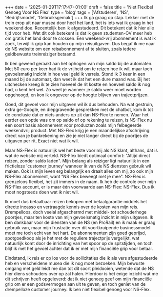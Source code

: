 +++
date = '2025-01-29T17:17:47+01:00'
draft = false
title = 'Niet Flexibel Genoeg Voor NS Flex'
type = 'blog'
tags = ['Afstuderen', 'NS', 'Bedrijfsmodel', 'Gebruiksgemak']
+++
Ik ga graag op stap. Lekker met de trein erop uit naar musea door heel het land, het is iets wat ik graag in het weekend doe. Recentelijk ben ik afgestudeerd. Dit betekent dat ik hier alle tijd voor heb. Wat dit ook betekent is dat ik geen studenten-OV meer heb om gratis het land door te crossen. Een weekend-vrij abonnement is wat ik zoek, terwijl ik grip kan houden op mijn reisuitgaven. Dus begaf ik me naar de NS website om een reisabonnement af te sluiten, zoals iedere geldbewuste treinreiziger betaamd. 

Ik ben gewend geraakt aan het ophogen van mijn saldo bij de automaten. Met 50 euro per keer had ik de vrijheid om te reizen hoe ik wil, maar toch gevoelsmatig inzicht in hoe veel geld ik verreis. Stond ik 3 keer in een maand bij de automaat, dan weet ik dat het een dure maand was. Bij het uitchecken kreeg ik te zien hoeveel de rit kostte en hoeveel saldo ik nog had, u kent het wel. Zo weet je wanneer je saldo weer moet worden opgehoogd, en kon ik ongeveer op de hoogte blijven van trajectprijzen.

Goed, dit gevoel voor mijn uitgaven wil ik dus behouden. Na wat gestruin, extra ge-Google, en diepgravende gesprekken met de chatbot, kom ik tot de conclusie dat er niets anders op zit dan NS-Flex te nemen. Waar het eerder een optie was om op saldo of op rekening te reizen, is NS-Flex nu een soort basis abonnement voor producten zoals mijn felbegeerde weekendvrij product. Met NS-Flex krijg je een maandelijkse afschrijving direct van je bankrekening en zie je niet langer direct bij de poortjes de uitgaven per rit. Exact niet wat ik wil.

Maar NS-Flex is natuurlijk wel het beste voor mij als NS klant, althans, dat is wat de website mij verteld. NS-Flex biedt optimaal comfort: "Altijd direct reizen, zonder saldo laden". Mijn belang als reiziger ligt natuurlijk in een frictieloze 'customer journey' wanneer ik van de NS diensten gebruik wil maken. Ook is mijn leven erg belangrijk en draait alles om mij, zo ook mijn NS-Flex abonnement, want "NS Flex beweegt met je mee". NS-Flex is grenzeloos flexibel, het zit immers in de naam. Ik heb de controle over mijn NS-Flex account, er is maar één voorwaarde aan NS-Flex: NS-Flex. Dus ik moet nogsteeds doen wat ik niet wil. 

Ik moet dus betaalbaar reizen bekopen met betaalgarantie middels het directe incasso en vertraagde kennis over de kosten van mijn reis. Drempelloos, doch veelal afgeschermd met middel- tot schouderhoge poortjes, maar ten koste van mijn gevoelsmatig inzicht in mijn uitgaven. Ik ben dankbaar voor de diensten van de NS (en ProRail) en ik maak er graag gebruik van, maar mijn frustratie over dit voortkruipende businessmodel moet me toch echt van het hart. De abonnementen zijn goed geprijsd, spotgoedkoop als je het met de reguliere trajectprijs vergelijkt, wat natuurlijk komt door de inrichting van het spoor op de spitstijden, en toch blijf ik met het gevoel achter dat ik er met mijn financiële grip voor betaal. 

Eindstand, ik reis er op los voor de sollicitaties die ik als vers afgestudeerde heb en verscheidene musea die ik nog moet bezoeken. Mijn bewuste omgang met geld leidt me dan tot dit soort pleidooien, wetende dat de NS hier diens schouders over op zal halen. Hierdoor is het enige inzicht wat me dit schrijven heeft opgeleverd: dat ik niet genoeg geef om mijn financiële grip om er een godsvermogen aan uit te geven, en toch geniet van de drempelloze customer journey. Ik ben niet flexibel genoeg voor NS-Flex.